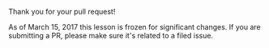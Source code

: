 Thank you for your pull request!

As of March 15, 2017 this lesson is frozen for significant changes. If you
are submitting a PR, please make sure it's related to a filed issue.